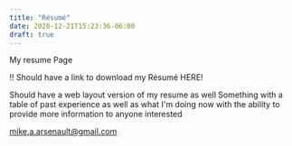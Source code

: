 ```yaml
---
title: "Résumé"
date: 2020-12-21T15:23:36-06:00
draft: true
---
```


My resume Page

!! Should have a link to download my Résumé HERE!

Should have a web layout version of my resume as well
Something with a table of past experience as well as what I'm doing now with the ability to provide more information to anyone interested


mike.a.arsenault@gmail.com
